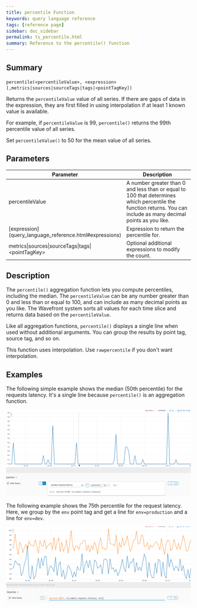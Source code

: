 ```yaml
---
title: percentile Function
keywords: query language reference
tags: [reference page]
sidebar: doc_sidebar
permalink: ts_percentile.html
summary: Reference to the percentile() function
---
```


## Summary

```
percentile(<percentileValue>, <expression>[,metrics|sources|sourceTags|tags|<pointTagKey])
```
Returns the `percentileValue` value of all series. If there are gaps of data in the expression, they are first filled in using interpolation if at least 1 known value is available.

For example, if `percentileValue` is 99, `percentile()` returns the 99th percentile value of all series.

Set `percentileValue()` to 50 for the mean value of all series.

## Parameters
<table>
<tbody>
<thead>
<tr><th width="20%">Parameter</th><th width="80%">Description</th></tr>
</thead>
<tr>
<td>percentileValue</td>
<td>A number greater than 0 and less than or equal to 100 that determines which percentile the function returns. You can include as many decimal points as you like.</td></tr>
<tr>
<td markdown="span"> [expression](query_language_reference.html#expressions)</td>
<td>Expression to return the percentile for. </td></tr>
<tr>
<td>metrics&vert;sources&vert;sourceTags&vert;tags&vert;&lt;pointTagKey&gt;</td>
<td>Optional additional expressions to modify the count. </td>
</tr>
</tbody>
</table>


## Description

The `percentile()` aggregation function lets you compute percentiles, including the median. The `percentileValue` can be any number greater than 0 and less than or equal to 100, and can include as many decimal points as you like. The Wavefront system sorts all values for each time slice and returns data based on the `percentileValue`.

Like all aggregation functions, `percentile()` displays a single line when used without additional arguments. You can group the results by point tag, source tag, and so on.

This function uses interpolation. Use `rawpercentile` if you don't want interpolation.

## Examples

The following simple example shows the median (50th percentile) for the requests latency. It's a single line because `percentile()` is an aggregation function.

![percentile simple](images/ts_percentile.png)

The following example shows the 75th percentile for the request latency. Here, we group by the `env` point tag and get a line for `env=production` and a line for `env=dev`.

![percentile grouped](images/ts_percentile_groupby.png)

<!---See also ticket 2775--->
